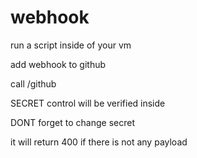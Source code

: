 # webhook

run a script inside of your vm


add webhook to github

call /github

SECRET control will be verified inside

DONT forget to change secret

it will return 400 if there is not any payload
